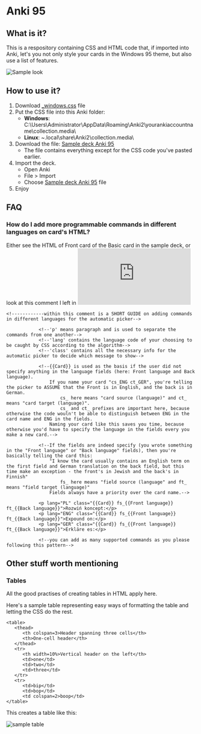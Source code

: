 # Anki 95

## What is it?
This is a respository containing CSS and HTML code that, if imported into Anki, let's you not only style your cards in the Windows 95 theme, but also use a list of features.

![Sample look](https://preview.redd.it/n4gtwm93bef51.png?width=1024&auto=webp&s=340352a6b592e2851cbfc7c804be7a234f3542e4)

## How to use it?
1. Download [\_windows.css](https://github.com/DeutscheGabanna/anki_card_design/blob/master/_windows.css) file
1. Put the CSS file into this Anki folder:
   - **Windows**:  C:\Users\Administrator\AppData\Roaming\Anki2\yourankiaccountname\collection.media\
   - **Linux**:  ~\.local\share\Anki2\collection.media\\
2. Download the file: [Sample deck Anki 95](https://github.com/DeutscheGabanna/anki_card_design/raw/master/Sample%20deck%20Anki%2095.apkg)
   - The file contains everything except for the CSS code you've pasted earlier.
3. Import the deck.
   - Open Anki
   - File > Import
   - Choose [Sample deck Anki 95](https://github.com/DeutscheGabanna/anki_card_design/raw/master/Sample%20deck%20Anki%2095.apkg) file
4. Enjoy

## FAQ
### How do I add more programmable commands in different languages on card's HTML?

Either see the HTML of Front card of the Basic card in the sample deck, or look at this comment I left in ![front_card_thetobruk.html](https://github.com/DeutscheGabanna/anki_card_design/blob/master/front_card_thetobruk.html)

```
<!------------within this comment is a SHORT GUIDE on adding commands in different languages for the automatic picker-->
			
			<!--'p' means paragraph and is used to separate the commands from one another-->
			<!--'lang' contains the language code of your choosing to be caught by CSS according to the algorithm-->
			<!--'class' contains all the necessary info for the automatic picker to decide which message to show-->
			
			<!--{{Card}} is used as the basis if the user did not specify anything in the language fields (here: Front language and Back language).
				If you name your card "cs_ENG ct_GER", you're telling the picker to ASSUME that the Front is in English, and the back is in German.
					cs_ here means "card source (language)" and ct_ means "card target (language)".
					cs_ and ct_ prefixes are important here, because otherwise the code wouln't be able to distinguish between ENG in the card name and ENG in the fields.
				Naming your card like this saves you time, because otherwise you'd have to specify the language in the fields every you make a new card.-->
			
			<!--If the fields are indeed specify (you wrote something in the "Front language" or "Back language" fields), then you're basically telling the card this:
				"I know the card usually contains an English term on the first field and German translation on the back field, but this time make an exception - the front's in Jewish and the back's in Finnish"
					fs_ here means "field source (language" and ft_ means "field target (language)"
				Fields always have a priority over the card name.-->
			
			<p lang="PL" class="{{Card}} fs_{{Front language}} ft_{{Back language}}">Rozwiń koncept:</p>
			<p lang="ENG" class="{{Card}} fs_{{Front language}} ft_{{Back language}}">Expound on:</p>
			<p lang="GER" class="{{Card}} fs_{{Front language}} ft_{{Back language}}">Erkläre es:</p>
			
			<!--you can add as many supported commands as you please following this pattern-->
```

## Other stuff worth mentioning
### Tables
All the good practises of creating tables in HTML apply here.

Here's a sample table representing easy ways of formatting the table and letting the CSS do the rest.

```
<table>
   <thead>
      <th colspan=3>Header spanning three cells</th>
      <th>One-cell header</th>
   </thead>
   <tr>
      <th width=10%>Vertical header on the left</th>
      <td>one</td>
      <td>two</td>
      <td>three</td>
   </tr>
   <tr>
      <td>bip</td>
      <td>bop</td>
      <td colspan=2>boop</td>
</table>
```

This creates a table like this:

![sample table](https://i.imgur.com/55jwCbv.png)
